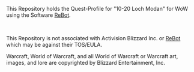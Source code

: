 This Repository holds the Quest-Profile for "10-20 Loch Modan" for WoW using the
Software [ReBot][1].

[1]: <http://www.rebot.to>

 

This Repository is not associated with Activision Blizzard Inc. or [ReBot
][2] which may be against their TOS/EULA.

[2]: <http://www.rebot.to>

Warcraft, World of Warcraft, and all World of Warcraft or Warcraft art, images,
and lore are copyrighted by Blizzard Entertainment, Inc.
